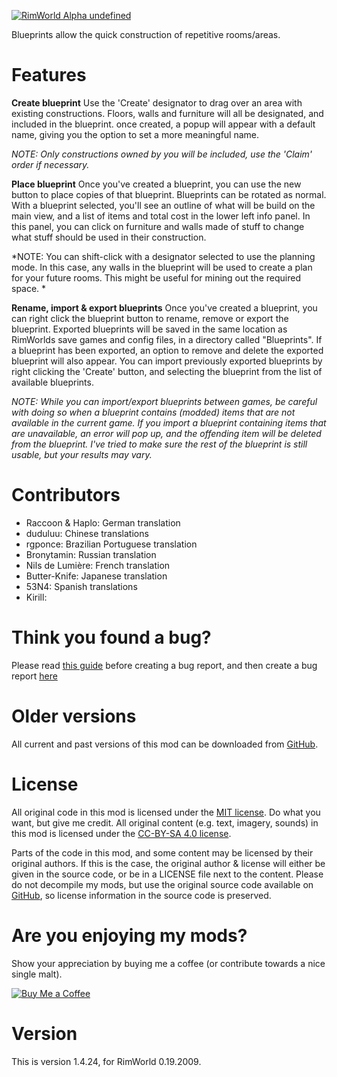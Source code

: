 [![RimWorld Alpha undefined](https://img.shields.io/badge/RimWorld-Alpha%20undefined-brightgreen.svg)](http://rimworldgame.com/)

Blueprints allow the quick construction of repetitive rooms/areas. 

# Features
**Create blueprint**
Use the 'Create' designator to drag over an area with existing constructions. Floors, walls and furniture will all be designated, and included in the blueprint. once created, a popup will appear with a default name, giving you the option to set a more meaningful name. 

*NOTE: Only constructions owned by you will be included, use the 'Claim' order if necessary.*

**Place blueprint**
Once you've created a blueprint, you can use the new button to place copies of that blueprint. Blueprints can be rotated as normal. With a blueprint selected, you'll see an outline of what will be build on the main view, and a list of items and total cost in the lower left info panel. In this panel, you can click on furniture and walls made of stuff to change what stuff should be used in their construction. 

*NOTE: You can shift-click with a designator selected to use the planning mode. In this case, any walls in the blueprint will be used to create a plan for your future rooms. This might be useful for mining out the required space. *

**Rename, import & export blueprints**
Once you've created a blueprint, you can right click the blueprint button to rename, remove or export the blueprint. Exported blueprints will be saved in the same location as RimWorlds save games and config files, in a directory called "Blueprints". If a blueprint has been exported, an option to remove and delete the exported blueprint will also appear. 
You can import previously exported blueprints by right clicking the 'Create' button, and selecting the blueprint from the list of available blueprints. 

*NOTE: While you can import/export blueprints between games, be careful with doing so when a blueprint contains (modded) items that are not available in the current game. If you import a blueprint containing items that are unavailable, an error will pop up, and the offending item will be deleted from the blueprint. I've tried to make sure the rest of the blueprint is still usable, but your results may vary.*

# Contributors
 - Raccoon & Haplo:	German translation
 - duduluu:	Chinese translations
 - rgponce:	Brazilian Portuguese translation
 - Bronytamin:	Russian translation
 - Nils de Lumière:	French translation
 - Butter-Knife:	Japanese translation
 - 53N4:	Spanish translations
 - Kirill:	

# Think you found a bug? 
Please read [this guide](http://steamcommunity.com/sharedfiles/filedetails/?id=725234314) before creating a bug report,
 and then create a bug report [here](https://github.com/FluffierThanThou/Blueprints/issues)

# Older versions
All current and past versions of this mod can be downloaded from [GitHub](https://github.com/FluffierThanThou/Blueprints/releases).

# License
All original code in this mod is licensed under the [MIT license](https://opensource.org/licenses/MIT). Do what you want, but give me credit. 
All original content (e.g. text, imagery, sounds) in this mod is licensed under the [CC-BY-SA 4.0 license](http://creativecommons.org/licenses/by-sa/4.0/).

Parts of the code in this mod, and some content may be licensed by their original authors. If this is the case, the original author & license will either be given in the source code, or be in a LICENSE file next to the content. Please do not decompile my mods, but use the original source code available on [GitHub](https://github.com/FluffierThanThou/Blueprints/), so license information in the source code is preserved.

# Are you enjoying my mods?
Show your appreciation by buying me a coffee (or contribute towards a nice single malt).

[![Buy Me a Coffee](http://i.imgur.com/EjWiUwx.gif)](https://ko-fi.com/fluffymods)

# Version
This is version 1.4.24, for RimWorld 0.19.2009.